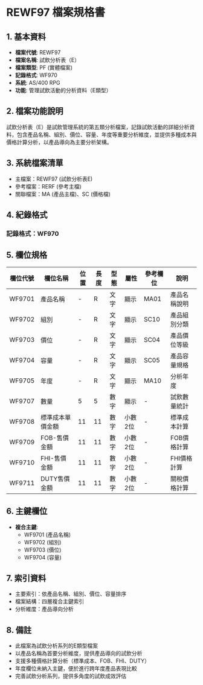 # REWF97 檔案規格書

## 1. 基本資料
- **檔案代號**: REWF97
- **檔案名稱**: 試飲分析表（E）
- **檔案類型**: PF (實體檔案)
- **記錄格式**: WF970
- **系統**: AS/400 RPG
- **功能**: 管理試飲活動的分析資料（E類型）

## 2. 檔案功能說明
試飲分析表（E）是試飲管理系統的第五類分析檔案，記錄試飲活動的詳細分析資料，包含產品名稱、組別、價位、容量、年度等重要分析維度，並提供多種成本與價格計算分析，以產品導向為主要分析架構。

## 3. 系統檔案清單
- 主檔案：REWF97 (試飲分析表E)
- 參考檔案：RERF (參考主檔)
- 關聯檔案：MA (產品主檔)、SC (價格檔)

## 4. 紀錄格式
### 記錄格式：WF970

## 5. 欄位規格

| 欄位代號 | 欄位名稱 | 位置 | 長度 | 型態 | 屬性 | 參考欄位 | 說明 |
|----------|----------|------|------|------|------|----------|------|
| WF9701 | 產品名稱 | - | R | 文字 | 顯示 | MA01 | 產品名稱說明 |
| WF9702 | 組別 | - | R | 文字 | 顯示 | SC10 | 產品組別分類 |
| WF9703 | 價位 | - | R | 文字 | 顯示 | SC04 | 產品價位等級 |
| WF9704 | 容量 | - | R | 文字 | 顯示 | SC05 | 產品容量規格 |
| WF9705 | 年度 | - | R | 文字 | 顯示 | MA10 | 分析年度 |
| WF9707 | 數量 | 5 | 5 | 數字 | 顯示 | - | 試飲數量統計 |
| WF9708 | 標準成本單價金額 | 11 | 11 | 數字 | 小數2位 | - | 標準成本計算 |
| WF9709 | FOB-售價金額 | 11 | 11 | 數字 | 小數2位 | - | FOB價格計算 |
| WF9710 | FHI-售價金額 | 11 | 11 | 數字 | 小數2位 | - | FHI價格計算 |
| WF9711 | DUTY售價金額 | 11 | 11 | 數字 | 小數2位 | - | 關稅價格計算 |

## 6. 主鍵欄位
- **複合主鍵**:
  - WF9701 (產品名稱)
  - WF9702 (組別)
  - WF9703 (價位)
  - WF9704 (容量)

## 7. 索引資料
- 主要索引：依產品名稱、組別、價位、容量排序
- 檔案結構：四層複合主鍵索引
- 分析維度：產品導向分析

## 8. 備註
- 此檔案為試飲分析系列的E類型檔案
- 以產品名稱為首要分析維度，提供產品導向的試飲分析
- 支援多種價格計算分析（標準成本、FOB、FHI、DUTY）
- 年度欄位未納入主鍵，便於進行跨年度產品表現比較
- 完善試飲分析系列，提供多角度的試飲成效評估 